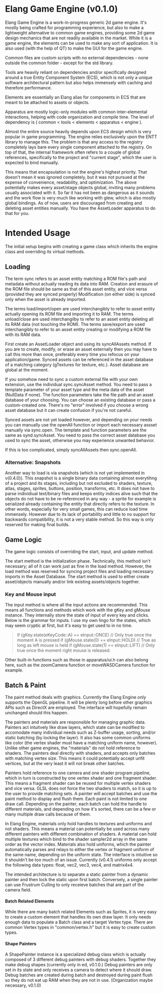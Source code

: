 # Elang Game Engine (v0.1.0)

Elang Game Engine is a work-in-progress generic 2d game engine. It's mostly being crafted for programming experience, but also to make a lightweight alternative to common game engines, providing some 2d game design mechanics that are not readily available in the market. While it is a game engine, the elements can be used to make any sort of application. It is also used (with the help of QT) to make the GUI for the game engine.

Common files are custom scripts with no external dependencies - none outside the common folder - except for the std library. 

Tools are heavily reliant on dependencies and/or specifically designed around a true Entity Component System (ECS), which is not only a unique software architectural pattern but also helps immensely with caching and therefore performance. 

Elements are essentially an Elang alias for components in ECS that are meant to be attached to assets or objects. 

Apparatus are mostly logic-only modules with common inter-elemental interactions, helping with code organization and compile time. 
The level of dependency is ( common < tools < elements < apparatus < engine ).

Almost the entire source heavily depends upon ECS design which is very popular in game programming. The engine relies exclusively upon the ENTT library to manage this. The problem is that any access to the registry completely lays bare every single component attached to the registry. On top of that, the internal framework often refers to a couple of global references, specifically to the project and "current stage", which the user is expected to bind manually. 

This means that encapsulation is not the engine's highest priority. That doesn't mean it was ignored completely, but it was not pursued at the expense of convenience, readability, and optimization. The above potentially makes every asset/stage objects global, inviting many problems usually associated with it. So far it has not been as dangerous as it sounds and the work flow is very much like working with glew, which is also mostly global bindings. As of now, users are discouraged from creating and deleting asset entities manually. You have the AssetLoader apparatus to do that for you. 


# Intended Usage

The initial setup begins with creating a game class which inherits the engine class and overriding its virtual methods. 

## Loading

The term sync refers to an asset entity matching a ROM file's path and metadata without actually reading its data into RAM.
Creation and erasure of the ROM file should be same as that of this asset entity, and vice versa (provided they are synced properly)
Modification (on either side) is synced only when the asset is already imported.

The terms load/import/open are used interchangibly to refer to asset entity actually opening its ROM file and importing it to RAM.
The terms unload/close are used interchangilby to refer to an asset entity deleting all its RAM data (not touching the ROM).
The terms save/export are used interchangibly to refer to an asset entity creating or modifying a ROM file with its RAM data.

First create an AssetLoader object and using its syncAllAssets method. If you are to create, modify, or erase an asset externally then you may have to call this more than once, preferably every time you refocus on your application/game. Synced assets can be referenced in the asset database of a matching category (gTextures for texture, etc.). Asset database are global at the moment.

If you somehow need to sync a custom external file with your own extension, use the individual sync.syncAsset method. You need to pass a template parameter of your asset type and the meta data of the asset (NullData if none). The function parameters take the file path and an asset database of your choosing. You can choose an existing database or pass a custom-created one. There's no "error" involved if you choose a wrong asset database but it can create confusion if you're not careful.

Synced assets are not yet loaded however, and depending on your needs you can manually use the openAll function or import each necessary assset manually via sync.open. The template and function parameters are the same as synd.syncAsset. You need to pass the correct asset database you used to sync the asset, otherwise you may experience unwanted behavior.

If this is too complicated, simply syncAllAssets then sync.openAll. 

### Alternative: Snapshots

Another way to load is via snapshots (which is not yet implemented in v(0.4.0)). This snapshot is a single binary data containing almost everytihng of a project and its stages, including but not excluded to shaders, texture, atlas, stages, sprites, buttons, position, transforms, etc. It does not have to parse individiual text/binary files and keeps entity indices alive such that the objects do not have to be re-referenced in any way - a sprite for example is serialized already containing the entity that directly refers to the texture. In other words, especially for very small games, this can reduce load time immensely. However due to its lack of portability and little to no support for backwards compatibility, it is not a very stable method. So this way is only reserved for making final builds. 

## Game Logic

The game logic consists of overriding the start, input, and update method. 

The start method is the initialization phase. Technically, this method isn't necessary; all of it can work just as fine in the load method. However, the load method was reserved for syncing project files and loading necessary imports in the Asset Database. The start method is used to either create asset/objects manually and/or link existing assets/objects together.

### Key and Mouse input

The input method is where all the input actions are recommended. This means all functions and methods which work with the gKey and gMouse instance. They internally store the state of input of every key and clicks. Below is the grammar for inputs. I use my own lingo for the states, which may seem cryptic at first, but it's easy to get used to in no time. 

> if (gKey.state(eKeyCode::A) == eInput::ONCE) // Only true once the moment A is pressed
> if (gMouse.state(0) == eInput::HOLD) // True as long as left mouse is held
> if (gMouse.state(1) == eInput::LIFT) // Only true once the moment right mouse is released.

Other built-in functions such as those in apparatus/ui.h can also belong here, such as the zoomCamera function or moveWASDCamera function for example.

## Batch & Paint

The paint method deals with graphics. Currently the Elang Engine only supports the OpenGL pipeline. It will be plenty long before other graphics APIs such as DirectX are employed. The interface will hopefully remain unchanged should this happen.

The painters and materials are responsible for managing graphic data. Painters act intuitvely like draw layers, which state can be modified to accomodate many individual needs such as Z-buffer usage, sorting, and/or static batching (by locking the layer). It also has some common uniforms like color (the vertex shader must have a matching uniform name, however). Unlike other game engines, the "materials" do not hold reference to shaders. The painters deal directly with shaders, and accepts only batches with matching vertex size. This means it could potentially accept unfit vertices, but at the very least it will not break other batches.

Painters hold reference to one camera and one shader program pipeline, which in turn is constructed by one vertex shader and one fragment shader. This means a fragment shader can be reused for multiple vertex shaders and vice versa. GLSL does not force the two shaders to match, so it is up to the user to provide matching sets. A painter will accept batches and use the paint method to display and flush them. Each paint is not limited to one draw call. Depending on the painter, each batch can hold the handle to different materials, and depending on how it's sorted, there can be a few or many multiple draw calls because of them.
 
In Elang Engine, materials only hold handles to textures and uniforms and not shaders. This means a material can potentially be used across many different painters with different combination of shaders. A material can hold multiple textures which bind to the shader sampler2d array in the same order as the vector index. Materials also hold uniforms, which the painter automatically parses and relays to either the vertex or fragment uniform of the same name, depending on the uniform state. The interface is intuitive so it shouldn't be too much of an issue. Currently (v0.4.1) uniforms only accept the following data types: float, vec2, vec3, vec4, and matrix4x4.

The intended architecture is to separate a static painter from a dynamic painter and then lock the static upon first batch. Conversely, a single painter can use Frustrum Culling to only receieve batches that are part of the camera field. 

#### Batch Related Elements

While there are many batch related Elements such as Sprites, it is very easy to create a custom element that handles its own draw layer. It only needs enough data to populate a Batch class and a target Vertex type. There are common Vertex types in "common/vertex.h" but it is easy to create custom types.

#### Shape Painters

A ShapePainter instance is a specialized debug class which is actually composed of 3 different debug painters with debug shaders. Together they make debug shapes (currently only in ed, v0.1.0.) Debug painters are only set in its state and only receives a camera to detect where it should draw. Debug batches are created during batch and destroyed during paint flush so they do not eat up RAM when they are not in use. (Organization maybe necessary, v0.1.0)

